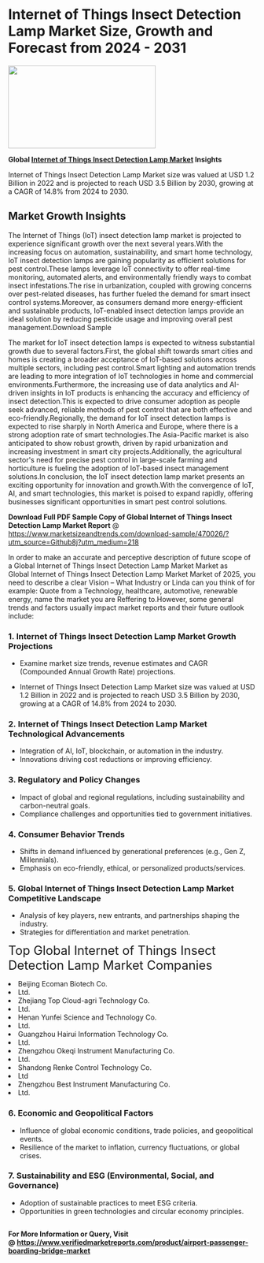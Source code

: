 <H1>Internet of Things Insect Detection Lamp Market Size, Growth and Forecast from 2024 - 2031</H1><img class="aligncenter size-medium wp-image-584254" src="https://thirdeyenews.in/wp-content/uploads/2024/09/Global-Market-Research-300x168.jpeg" alt="" width="300" height="168" /><p><strong>Global&nbsp;<a href="https://www.marketsizeandtrends.com/download-sample/470026/?utm_source=Github8j?utm_medium=218">Internet of Things Insect Detection Lamp Market</a> Insights</strong></p><p>Internet of Things Insect Detection Lamp Market size was valued at USD 1.2 Billion in 2022 and is projected to reach USD 3.5 Billion by 2030, growing at a CAGR of 14.8% from 2024 to 2030.</p><p><h2>Market Growth Insights</h2> <p>The Internet of Things (IoT) insect detection lamp market is projected to experience significant growth over the next several years.With the increasing focus on automation, sustainability, and smart home technology, IoT insect detection lamps are gaining popularity as efficient solutions for pest control.These lamps leverage IoT connectivity to offer real-time monitoring, automated alerts, and environmentally friendly ways to combat insect infestations.The rise in urbanization, coupled with growing concerns over pest-related diseases, has further fueled the demand for smart insect control systems.Moreover, as consumers demand more energy-efficient and sustainable products, IoT-enabled insect detection lamps provide an ideal solution by reducing pesticide usage and improving overall pest management.Download Sample</p> <p>The market for IoT insect detection lamps is expected to witness substantial growth due to several factors.First, the global shift towards smart cities and homes is creating a broader acceptance of IoT-based solutions across multiple sectors, including pest control.Smart lighting and automation trends are leading to more integration of IoT technologies in home and commercial environments.Furthermore, the increasing use of data analytics and AI-driven insights in IoT products is enhancing the accuracy and efficiency of insect detection.This is expected to drive consumer adoption as people seek advanced, reliable methods of pest control that are both effective and eco-friendly.Regionally, the demand for IoT insect detection lamps is expected to rise sharply in North America and Europe, where there is a strong adoption rate of smart technologies.The Asia-Pacific market is also anticipated to show robust growth, driven by rapid urbanization and increasing investment in smart city projects.Additionally, the agricultural sector's need for precise pest control in large-scale farming and horticulture is fueling the adoption of IoT-based insect management solutions.In conclusion, the IoT insect detection lamp market presents an exciting opportunity for innovation and growth.With the convergence of IoT, AI, and smart technologies, this market is poised to expand rapidly, offering businesses significant opportunities in smart pest control solutions.</p><p><span class=""><strong>Download Full PDF Sample Copy of Global Internet of Things Insect Detection Lamp Market Report</strong> @ <a href="https://www.marketsizeandtrends.com/download-sample/470026/?utm_source=Github8j?utm_medium=218" target="_blank">https://www.marketsizeandtrends.com/download-sample/470026/?utm_source=Github8j?utm_medium=218</a></span></p><p>In order to make an accurate and perceptive description of future scope of a Global&nbsp;Internet of Things Insect Detection Lamp Market Market as Global&nbsp;Internet of Things Insect Detection Lamp Market Market of 2025, you need to describe a clear Vision &ndash; What Industry or Linda can you think of for example: Quote from a Technology, healthcare, automotive, renewable energy, name the market you are Reffering to.However, some general trends and factors usually impact market reports and their future outlook include:</p><h3>1.&nbsp;<strong>Internet of Things Insect Detection Lamp Market Growth Projections</strong></h3><ul><li>Examine market size trends, revenue estimates and CAGR (Compounded Annual Growth Rate) projections.</li><li><p>Internet of Things Insect Detection Lamp Market size was valued at USD 1.2 Billion in 2022 and is projected to reach USD 3.5 Billion by 2030, growing at a CAGR of 14.8% from 2024 to 2030.</p></li></ul><h3>2.&nbsp;<strong>Internet of Things Insect Detection Lamp Market Technological Advancements</strong></h3><ul><li>Integration of AI, IoT, blockchain, or automation in the industry.</li><li>Innovations driving cost reductions or improving efficiency.</li></ul><h3>3.&nbsp;<strong>Regulatory and Policy Changes</strong></h3><ul><li>Impact of global and regional regulations, including sustainability and carbon-neutral goals.</li><li>Compliance challenges and opportunities tied to government initiatives.</li></ul><h3>4.&nbsp;<strong>Consumer Behavior Trends</strong></h3><ul><li>Shifts in demand influenced by generational preferences (e.g., Gen Z, Millennials).</li><li>Emphasis on eco-friendly, ethical, or personalized products/services.</li></ul><h3>5.&nbsp;<strong>Global Internet of Things Insect Detection Lamp Market Competitive Landscape</strong></h3><ul><li>Analysis of key players, new entrants, and partnerships shaping the industry.</li><li>Strategies for differentiation and market penetration.</li></ul><p data-pm-slice="1 1 []"><span style="color: inherit; font-family: inherit; font-size: 25px;">Top Global Internet of Things Insect Detection Lamp Market Companies</span></p><div class="" data-test-id=""><p><li>Beijing Ecoman Biotech Co.</li><li>Ltd.</li><li> Zhejiang Top Cloud-agri Technology Co.</li><li> Ltd.</li><li> Henan Yunfei Science and Technology Co.</li><li> Ltd.</li><li> Guangzhou Hairui Information Technology Co.</li><li> Ltd.</li><li> Zhengzhou Okeqi Instrument Manufacturing Co.</li><li> Ltd.</li><li> Shandong Renke Control Technology Co.</li><li> Ltd</li><li> Zhengzhou Best Instrument Manufacturing Co.</li><li> Ltd.</li></p></div><h3>6.&nbsp;<strong>Economic and Geopolitical Factors</strong></h3><ul><li>Influence of global economic conditions, trade policies, and geopolitical events.</li><li>Resilience of the market to inflation, currency fluctuations, or global crises.</li></ul><h3>7.&nbsp;<strong>Sustainability and ESG (Environmental, Social, and Governance)</strong></h3><ul><li>Adoption of sustainable practices to meet ESG criteria.</li><li>Opportunities in green technologies and circular economy principles.</li></ul><h2><strong style="font-size: 14px;">For More Information or Query, Visit @&nbsp;</strong><a style="background-color: #ffffff; font-size: 14px;" href="https://www.marketsizeandtrends.com/report/internet-of-things-insect-detection-lamp-market/" target="_blank">https://www.verifiedmarketreports.com/product/airport-passenger-boarding-bridge-market</a></h2>